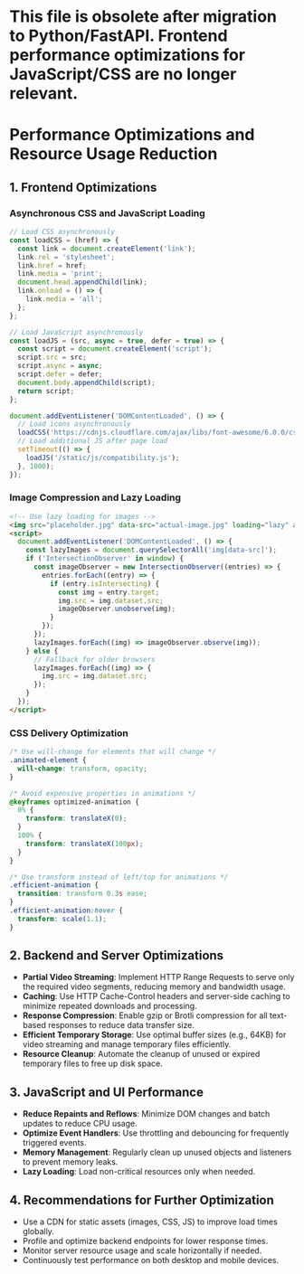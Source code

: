 # This file is obsolete after migration to Python/FastAPI. Frontend performance optimizations for JavaScript/CSS are no longer relevant.

# Performance Optimizations and Resource Usage Reduction

## 1. Frontend Optimizations

### Asynchronous CSS and JavaScript Loading

```javascript
// Load CSS asynchronously
const loadCSS = (href) => {
  const link = document.createElement('link');
  link.rel = 'stylesheet';
  link.href = href;
  link.media = 'print';
  document.head.appendChild(link);
  link.onload = () => {
    link.media = 'all';
  };
};

// Load JavaScript asynchronously
const loadJS = (src, async = true, defer = true) => {
  const script = document.createElement('script');
  script.src = src;
  script.async = async;
  script.defer = defer;
  document.body.appendChild(script);
  return script;
};

document.addEventListener('DOMContentLoaded', () => {
  // Load icons asynchronously
  loadCSS('https://cdnjs.cloudflare.com/ajax/libs/font-awesome/6.0.0/css/all.min.css');
  // Load additional JS after page load
  setTimeout(() => {
    loadJS('/static/js/compatibility.js');
  }, 1000);
});
```

### Image Compression and Lazy Loading

```html
<!-- Use lazy loading for images -->
<img src="placeholder.jpg" data-src="actual-image.jpg" loading="lazy" alt="Image description" />
<script>
  document.addEventListener('DOMContentLoaded', () => {
    const lazyImages = document.querySelectorAll('img[data-src]');
    if ('IntersectionObserver' in window) {
      const imageObserver = new IntersectionObserver((entries) => {
        entries.forEach((entry) => {
          if (entry.isIntersecting) {
            const img = entry.target;
            img.src = img.dataset.src;
            imageObserver.unobserve(img);
          }
        });
      });
      lazyImages.forEach((img) => imageObserver.observe(img));
    } else {
      // Fallback for older browsers
      lazyImages.forEach((img) => {
        img.src = img.dataset.src;
      });
    }
  });
</script>
```

### CSS Delivery Optimization

```css
/* Use will-change for elements that will change */
.animated-element {
  will-change: transform, opacity;
}

/* Avoid expensive properties in animations */
@keyframes optimized-animation {
  0% {
    transform: translateX(0);
  }
  100% {
    transform: translateX(100px);
  }
}

/* Use transform instead of left/top for animations */
.efficient-animation {
  transition: transform 0.3s ease;
}
.efficient-animation:hover {
  transform: scale(1.1);
}
```

## 2. Backend and Server Optimizations

- **Partial Video Streaming**: Implement HTTP Range Requests to serve only the required video segments, reducing memory and bandwidth usage.
- **Caching**: Use HTTP Cache-Control headers and server-side caching to minimize repeated downloads and processing.
- **Response Compression**: Enable gzip or Brotli compression for all text-based responses to reduce data transfer size.
- **Efficient Temporary Storage**: Use optimal buffer sizes (e.g., 64KB) for video streaming and manage temporary files efficiently.
- **Resource Cleanup**: Automate the cleanup of unused or expired temporary files to free up disk space.

## 3. JavaScript and UI Performance

- **Reduce Repaints and Reflows**: Minimize DOM changes and batch updates to reduce CPU usage.
- **Optimize Event Handlers**: Use throttling and debouncing for frequently triggered events.
- **Memory Management**: Regularly clean up unused objects and listeners to prevent memory leaks.
- **Lazy Loading**: Load non-critical resources only when needed.

## 4. Recommendations for Further Optimization

- Use a CDN for static assets (images, CSS, JS) to improve load times globally.
- Profile and optimize backend endpoints for lower response times.
- Monitor server resource usage and scale horizontally if needed.
- Continuously test performance on both desktop and mobile devices.
